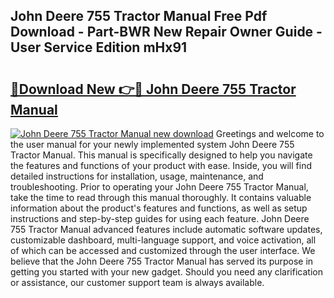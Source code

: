 ## John Deere 755 Tractor Manual Free Pdf Download - Part-BWR New Repair Owner Guide - User Service Edition mHx91

# <h2><a href="http://bc93148.oget.top/?id=John+Deere+755+Tractor+Manual">🔗Download New 👉🔴 John Deere 755 Tractor Manual</a></h2>

[![John Deere 755 Tractor Manual new download](https://i.imgur.com/5g1atiW.png)](http://bc93148.oget.top/?id=John+Deere+755+Tractor+Manual)
Greetings and welcome to the user manual for your newly implemented system John Deere 755 Tractor Manual. This manual is specifically designed to help you navigate the features and functions of your product with ease. Inside, you will find detailed instructions for installation, usage, maintenance, and troubleshooting. Prior to operating your John Deere 755 Tractor Manual, take the time to read through this manual thoroughly. It contains valuable information about the product's features and functions, as well as setup instructions and step-by-step guides for using each feature. John Deere 755 Tractor Manual advanced features include automatic software updates, customizable dashboard, multi-language support, and voice activation, all of which can be accessed and customized through the user interface. We believe that the John Deere 755 Tractor Manual has served its purpose in getting you started with your new gadget. Should you need any clarification or assistance, our customer support team is always available.
